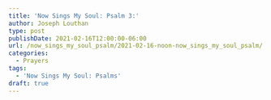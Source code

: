 ```yaml
---
title: 'Now Sings My Soul: Psalm 3:'
author: Joseph Louthan
type: post
publishDate: 2021-02-16T12:00:00-06:00
url: /now_sings_my_soul_psalm/2021-02-16-noon-now_sings_my_soul_psalm/
categories:
  - Prayers
tags:
  - 'Now Sings My Soul: Psalms'
draft: true
---
```

<pre>
<div style="font-variant: small-caps;">

</div>

</pre>

